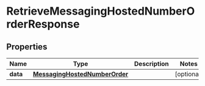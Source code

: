 

# RetrieveMessagingHostedNumberOrderResponse


## Properties

Name | Type | Description | Notes
------------ | ------------- | ------------- | -------------
**data** | [**MessagingHostedNumberOrder**](MessagingHostedNumberOrder.md) |  |  [optional]



